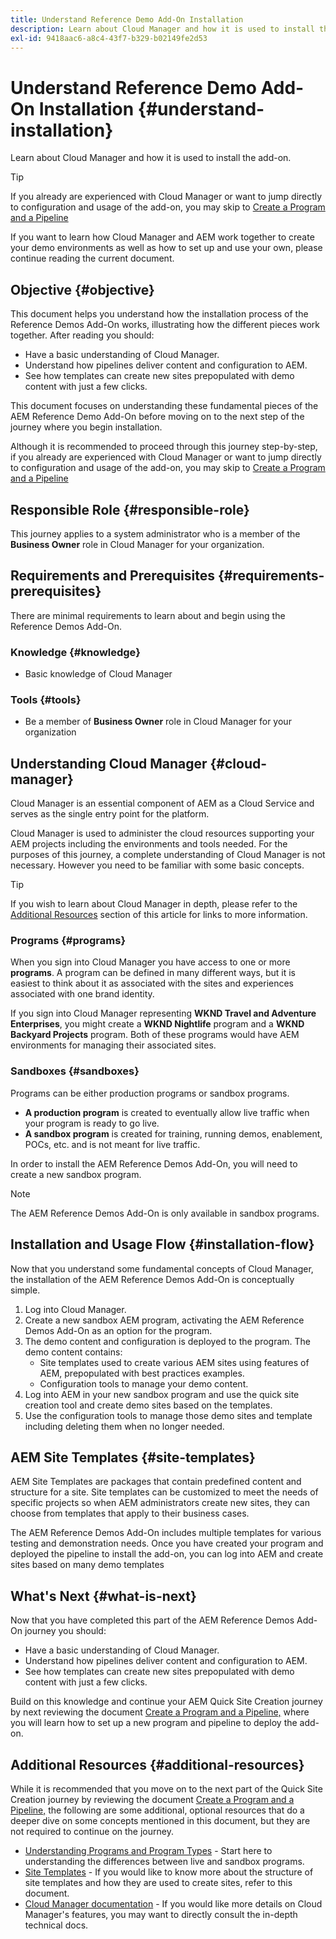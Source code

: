```yaml
---
title: Understand Reference Demo Add-On Installation
description: Learn about Cloud Manager and how it is used to install the add-on.
exl-id: 9418aac6-a8c4-43f7-b329-b02149fe2d53
---
```

# Understand Reference Demo Add-On Installation {#understand-installation}

Learn about Cloud Manager and how it is used to install the add-on.

>[!TIP]
>
>If you already are experienced with Cloud Manager or want to jump directly to configuration and usage of the add-on, you may skip to [Create a Program and a Pipeline](create-program.md)
>
>If you want to learn how Cloud Manager and AEM work together to create your demo environments as well as how to set up and use your own, please continue reading the current document.

## Objective {#objective}

This document helps you understand how the installation process of the Reference Demos Add-On works, illustrating how the different pieces work together. After reading you should:

* Have a basic understanding of Cloud Manager.
* Understand how pipelines deliver content and configuration to AEM.
* See how templates can create new sites prepopulated with demo content with just a few clicks.

This document focuses on understanding these fundamental pieces of the AEM Reference Demo Add-On before moving on to the next step of the journey where you begin installation.

Although it is recommended to proceed through this journey step-by-step, if you already are experienced with Cloud Manager or want to jump directly to configuration and usage of the add-on, you may skip to [Create a Program and a Pipeline](create-program.md)

## Responsible Role {#responsible-role}

This journey applies to a system administrator who is a member of the **Business Owner** role in Cloud Manager for your organization.

## Requirements and Prerequisites {#requirements-prerequisites}

There are minimal requirements to learn about and begin using the Reference Demos Add-On.

### Knowledge {#knowledge}

* Basic knowledge of Cloud Manager

### Tools {#tools}

* Be a member of **Business Owner** role in Cloud Manager for your organization

## Understanding Cloud Manager {#cloud-manager}

Cloud Manager is an essential component of AEM as a Cloud Service and serves as the single entry point for the platform.

Cloud Manager is used to administer the cloud resources supporting your AEM projects including the environments and tools needed. For the purposes of this journey, a complete understanding of Cloud Manager is not necessary. However you need to be familiar with some basic concepts.

>[!TIP]
>
>If you wish to learn about Cloud Manager in depth, please refer to the [Additional Resources](#additional-resources) section of this article for links to more information.

### Programs {#programs}

When you sign into Cloud Manager you have access to one or more **programs**. A program can be defined in many different ways, but it is easiest to think about it as associated with the sites and experiences associated with one brand identity.

If you sign into Cloud Manager representing **WKND Travel and Adventure Enterprises**, you might create a **WKND Nightlife** program and a **WKND Backyard Projects** program. Both of these programs would have AEM environments for managing their associated sites.

### Sandboxes {#sandboxes}

Programs can be either production programs or sandbox programs.

* **A production program** is created to eventually allow live traffic when your program is ready to go live.
* **A sandbox program** is created for training, running demos, enablement, POCs, etc. and is not meant for live traffic.

In order to install the AEM Reference Demos Add-On, you will need to create a new sandbox program.

>[!NOTE]
>
>The AEM Reference Demos Add-On is only available in sandbox programs.

## Installation and Usage Flow {#installation-flow}

Now that you understand some fundamental concepts of Cloud Manager, the installation of the AEM Reference Demos Add-On is conceptually simple.

1. Log into Cloud Manager.
1. Create a new sandbox AEM program, activating the AEM Reference Demos Add-On as an option for the program.
1. The demo content and configuration is deployed to the program. The demo content contains:
   * Site templates used to create various AEM sites using features of AEM, prepopulated with best practices examples.
   * Configuration tools to manage your demo content.
1. Log into AEM in your new sandbox program and use the quick site creation tool and create demo sites based on the templates.
1. Use the configuration tools to manage those demo sites and template including deleting them when no longer needed.

## AEM Site Templates {#site-templates}

AEM Site Templates are packages that contain predefined content and structure for a site. Site templates can be customized to meet the needs of specific projects so when AEM administrators create new sites, they can choose from templates that apply to their business cases.

The AEM Reference Demos Add-On includes multiple templates for various testing and demonstration needs. Once you have created your program and deployed the pipeline to install the add-on, you can log into AEM and create sites based on many demo templates

## What's Next {#what-is-next}

Now that you have completed this part of the AEM Reference Demos Add-On journey you should:

* Have a basic understanding of Cloud Manager.
* Understand how pipelines deliver content and configuration to AEM.
* See how templates can create new sites prepopulated with demo content with just a few clicks.

Build on this knowledge and continue your AEM Quick Site Creation journey by next reviewing the document [Create a Program and a Pipeline,](create-program.md) where you will learn how to set up a new program and pipeline to deploy the add-on.

## Additional Resources {#additional-resources}

While it is recommended that you move on to the next part of the Quick Site Creation journey by reviewing the document [Create a Program and a Pipeline,](create-program.md) the following are some additional, optional resources that do a deeper dive on some concepts mentioned in this document, but they are not required to continue on the journey.

* [Understanding Programs and Program Types](https://experienceleague.adobe.com/docs/experience-manager-cloud-service/implementing/using-cloud-manager/understand-program-types.html) - Start here to understanding the differences between live and sandbox programs.
* [Site Templates](/help/sites-cloud/administering/site-creation/site-templates.md) - If you would like to know more about the structure of site templates and how they are used to create sites, refer to this document.
* [Cloud Manager documentation](https://experienceleague.adobe.com/docs/experience-manager-cloud-service/onboarding/onboarding-concepts/cloud-manager-introduction.html) - If you would like more details on Cloud Manager's features, you may want to directly consult the in-depth technical docs.
